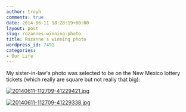```yaml
---
author: troyh
comments: true
date: 2014-06-11 18:28:19+00:00
layout: post
slug: rozannes-winning-photo
title: Rozanne's winning photo
wordpress_id: 7491
categories:
- Our Life
---
```


My sister-in-law's photo was selected to be on the New Mexico lottery tickets (which really are square but not really that big):

  
  
[![20140611-112709-41229421.jpg](https://troyandgay.files.wordpress.com/2014/06/20140611-112709-41229421.jpg)](https://troyandgay.files.wordpress.com/2014/06/20140611-112709-41229421.jpg)  
  
[![20140611-112709-41229338.jpg](https://troyandgay.files.wordpress.com/2014/06/20140611-112709-41229338.jpg)](https://troyandgay.files.wordpress.com/2014/06/20140611-112709-41229338.jpg)
